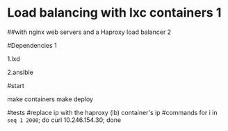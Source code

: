 # Load balancing with lxc containers 1

##with  nginx web servers and a Haproxy load balancer 2

#Dependencies 1

1.lxd

2.ansible

#start

make containers
make deploy


#tests
#replace ip with the haproxy (lb) container's ip
#commands
for i in `seq 1 2000`; do curl 10.246.154.30; done
